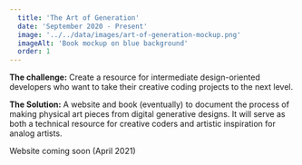 ```yaml
---
  title: 'The Art of Generation'
  date: 'September 2020 - Present'
  image: '../../data/images/art-of-generation-mockup.png'
  imageAlt: 'Book mockup on blue background'
  order: 1
---
```


**The challenge:** Create a resource for intermediate design-oriented developers who want to take their creative coding projects to the next level.

**The Solution:** A website and book (eventually) to document the process of making physical art pieces from digital generative designs. It will serve as both a technical resource for creative coders and artistic inspiration for analog artists.

Website coming soon (April 2021)
